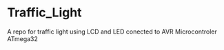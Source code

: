 # Traffic_Light

A repo for traffic light  using LCD and LED conected to AVR Microcontroler ATmega32
